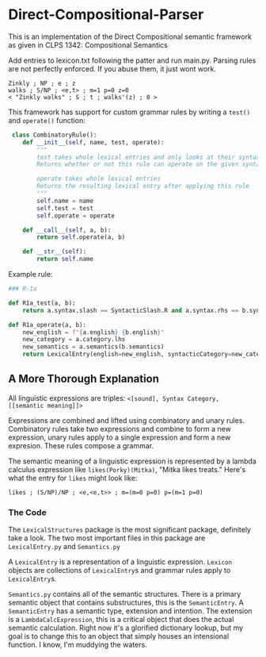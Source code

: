 # Direct-Compositional-Parser

This is an implementation of the Direct Compositional semantic framework as given in CLPS 1342: Compositional Semantics

Add entries to lexicon.txt following the patter and run main.py. Parsing rules are not perfectly enforced. If you abuse them, it just wont work.

```
Zinkly ; NP ; e ; z
walks ; S/NP ; <e,t> ; m=1 p=0 z=0
< "Zinkly walks" ; S ; t ; walks'(z) ; 0 >
```

 This framework has support for custom grammar rules by writing a `test()` and `operate()` function:

```python
 class CombinatoryRule():   
  	def __init__(self, name, test, operate):
        """
        test takes whole lexical entries and only looks at their syntax
        Returns whether or not this rule can operate on the given syntax categories

        operate takes whole lexical entries
        Returns the resulting lexical entry after applying this rule
        """
        self.name = name
        self.test = test
        self.operate = operate

    def __call__(self, a, b):
        return self.operate(a, b)

    def __str__(self):
        return self.name
```



Example rule:

```python
### R-1a

def R1a_test(a, b):
    return a.syntax.slash == SyntacticSlash.R and a.syntax.rhs == b.syntax

def R1a_operate(a, b):
    new_english = f"{a.english} {b.english}"
    new_category = a.category.lhs
    new_semantics = a.semantics(b.semantics)
    return LexicalEntry(english=new_english, syntacticCategory=new_category, semanticEntry=new_semantics)
```



## A More Thorough Explanation

All linguistic expressions are triples: `<[sound], Syntax Category, [[semantic meaning]]>`

Expressions are combined and lifted using combinatory and unary rules. Combinatory rules take two expressions and combine to form a new expression, unary rules apply to a single expression and form a new expresion. These rules compose a grammar.

The semantic meaning of a linguistic expression is represented by a lambda calculus expression like `likes(Porky)(Mitka)`, "Mitka likes treats." Here's what the entry for `likes` might look like:

```
likes ; (S/NP)/NP ; <e,<e,t>> ; m=(m=0 p=0) p=(m=1 p=0)
```



### The Code

The `LexicalStructures` package is the most significant package, definitely take a look. The two most important files in this package are `LexicalEntry.py` and `Semantics.py`

A `LexicalEntry` is a representation of a linguistic expression. `Lexicon` objects are collections of `LexicalEntry`s and grammar rules apply to `LexicalEntry`s.

`Semantics.py` contains all of the semantic structures. There is a primary semantic object that contains substructures, this is the `SemanticEntry`. A `SemanticEntry` has a semantic type, extension and intention. The extension is a `LambdaCalcExpression`, this is a critical object that does the actual semantic calculation. Right now it's a glorified dictionary lookup, but my goal is to change this to an object that simply houses an intensional function. I know, I'm muddying the waters.

